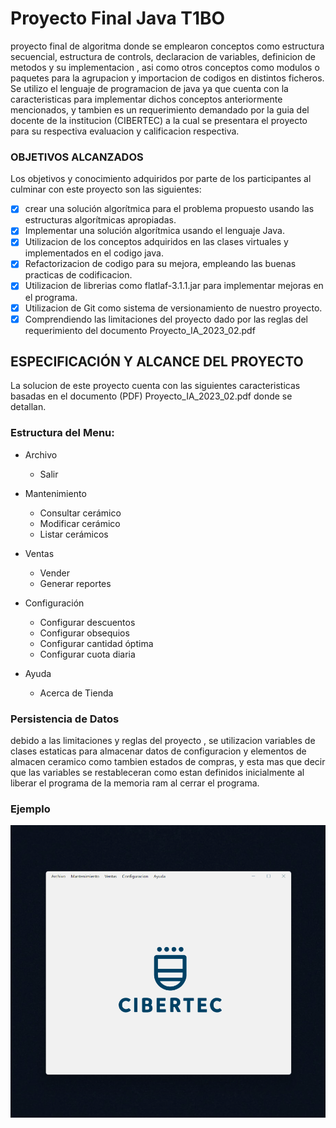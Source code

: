 

# Proyecto Final Java T1BO

proyecto final de algoritma donde se emplearon conceptos como estructura secuencial, estructura de controls, declaracion de variables, definicion de metodos y su implementacion , asi como otros conceptos como modulos o paquetes para la agrupacion y importacion de codigos en distintos ficheros.
Se utilizo el lenguaje de programacion de java ya que cuenta con la caracteristicas para implementar dichos  conceptos anteriormente mencionados, y tambien es un requerimiento demandado por la guia del docente de la institucion (CIBERTEC) a la cual se presentara el proyecto para su respectiva evaluacion y calificacion  respectiva.


### OBJETIVOS ALCANZADOS

Los objetivos y conocimiento adquiridos por parte de los participantes al culminar con este proyecto son las siguientes:

- [x] crear una solución algorítmica para el problema propuesto usando las 
estructuras algorítmicas apropiadas.
- [x] Implementar una solución algorítmica usando el lenguaje Java.
- [x] Utilizacion de los conceptos adquiridos en las clases virtuales y implementados en el codigo java.
- [x] Refactorizacion de codigo para su mejora, empleando las buenas practicas de codificacion.
- [x] Utilizacion de librerias como flatlaf-3.1.1.jar para implementar mejoras en el programa.
- [x] Utilizacion de Git como sistema de versionamiento de nuestro proyecto.
- [x] Comprendiendo las limitaciones del proyecto dado por las reglas del requerimiento del documento Proyecto_IA_2023_02.pdf

## ESPECIFICACIÓN Y ALCANCE DEL PROYECTO

La solucion de este proyecto cuenta con las siguientes caracteristicas basadas en el documento (PDF) Proyecto_IA_2023_02.pdf donde se detallan.

### Estructura del Menu: 

- Archivo
  - Salir
- Mantenimiento
  - Consultar cerámico
  - Modificar cerámico
  - Listar cerámicos

- Ventas
  - Vender
  - Generar reportes
- Configuración
  - Configurar descuentos
  - Configurar obsequios
  - Configurar cantidad óptima
  - Configurar cuota diaria
- Ayuda
  - Acerca de Tienda


### Persistencia de Datos

debido a las limitaciones y reglas del proyecto , se utilizacion variables de clases estaticas para almacenar datos de configuracion y elementos de almacen ceramico como tambien estados de compras, y esta mas que decir que las variables se restableceran como estan definidos inicialmente al liberar el programa de la memoria ram al cerrar el programa.


### Ejemplo

![image](./resources/program_java.gif)

